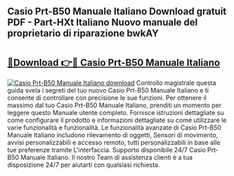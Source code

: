 ## Casio Prt-B50 Manuale Italiano Download gratuit PDF - Part-HXt Italiano Nuovo manuale del proprietario di riparazione bwkAY

# <h2><a href="http://dfb9p83.blite.top/?on=Casio+Prt-B50+Manuale+Italiano">🔗Download 👉🔴 Casio Prt-B50 Manuale Italiano</a></h2>

[![Casio Prt-B50 Manuale Italiano download](https://i.imgur.com/lujVjoI.png)](http://dfb9p83.blite.top/?on=Casio+Prt-B50+Manuale+Italiano)
Controllo magistrale questa guida svela i segreti del tuo nuovo Casio Prt-B50 Manuale Italiano e ti consente di controllare con precisione le sue funzioni. Per ottenere il massimo dal tuo Casio Prt-B50 Manuale Italiano, prenditi un momento per leggere questo Manuale utente completo. Fornisce istruzioni dettagliate su come configurare il prodotto e informazioni dettagliate su come utilizzare le varie funzionalità e funzionalità. Le funzionalità avanzate di Casio Prt-B50 Manuale Italiano includono rilevamento di oggetti, Sensori di movimento, avvisi personalizzabili e accesso remoto, tutti personalizzabili in base alle tue preferenze tramite L'interfaccia. Supporto disponibile 24/7 Casio Prt-B50 Manuale Italiano. Il nostro Team di assistenza clienti è a tua disposizione 24/7 per aiutarti con qualsiasi richiesta.
